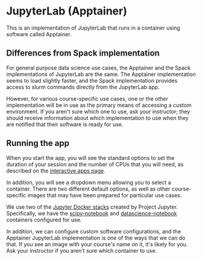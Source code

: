 # JupyterLab (Apptainer)

This is an implementation of JupyterLab that runs in a container using software called Apptainer. 

## Differences from Spack implementation

For general purpose data science use cases, the Apptainer and the Spack
implementations of JupyterLab are the same. The Apptainer implementation seems
to load slightly faster, and the Spack implementation provides access to slurm
commands directly from the JupyterLab app.

However, for various course-specific use cases, one or the other implementation
will be in use as the primary means of accessing a custom environment. If you
aren't sure which one to use, ask your instructor; they should receive
information about which implementation to use when they are notified that their
software is ready for use.

## Running the app

When you start the app, you will see the standard options to set the duration of
your session and the number of CPUs that you will need, as described on the
[interactive apps page](jupyterlab-apptainer.md).

In addition, you will see a dropdown menu allowing you to select a container.
There are two different default options, as well as other course-specific images
that may have been prepared for particular use cases.

We use two of the [Jupyter Docker
stacks](https://jupyter-docker-stacks.readthedocs.io/en/latest/index.html)
created by Project Jupyter. Specifically, we have the
[scipy-notebook](https://jupyter-docker-stacks.readthedocs.io/en/latest/using/selecting.html#jupyter-scipy-notebook)
and
[datascience-notebook](https://jupyter-docker-stacks.readthedocs.io/en/latest/using/selecting.html#jupyter-scipy-notebook)
containers configured for use.

In addition, we can configure custom software configurations, and the Apptainer
JupyterLab implementation is one of the ways that we can do that. If you see an
image with your course's name on it, it's likely for you. Ask your instructor if
you aren't sure which container to use.

